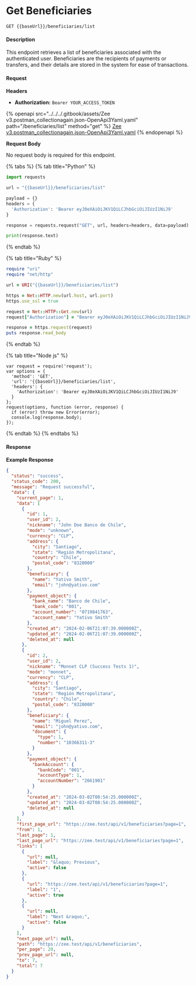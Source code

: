 # Get Beneficiaries

`GET {{baseUrl}}/beneficiaries/list`

#### Description

This endpoint retrieves a list of beneficiaries associated with the authenticated user. Beneficiaries are the recipients of payments or transfers, and their details are stored in the system for ease of transactions.

#### Request

**Headers**

* **Authorization:** `Bearer YOUR_ACCESS_TOKEN`



{% openapi src="../../../.gitbook/assets/Zee v3.postman_collectionagain.json-OpenApi3Yaml.yaml" path="/beneficiaries/list" method="get" %}
[Zee v3.postman_collectionagain.json-OpenApi3Yaml.yaml](<../../../.gitbook/assets/Zee v3.postman_collectionagain.json-OpenApi3Yaml.yaml>)
{% endopenapi %}

**Request Body**

No request body is required for this endpoint.

{% tabs %}
{% tab title="Python" %}
```python
import requests

url = "{{baseUrl}}/beneficiaries/list"

payload = {}
headers = {
  'Authorization': 'Bearer eyJ0eXAiOiJKV1QiLCJhbGciOiJIUzI1NiJ9'
}

response = requests.request("GET", url, headers=headers, data=payload)

print(response.text)

```
{% endtab %}

{% tab title="Ruby" %}
```ruby
require "uri"
require "net/http"

url = URI("{{baseUrl}}/beneficiaries/list")

https = Net::HTTP.new(url.host, url.port)
https.use_ssl = true

request = Net::HTTP::Get.new(url)
request["Authorization"] = "Bearer eyJ0eXAiOiJKV1QiLCJhbGciOiJIUzI1NiJ9"

response = https.request(request)
puts response.read_body

```
{% endtab %}

{% tab title="Node js" %}
```ejs
var request = require('request');
var options = {
  'method': 'GET',
  'url': '{{baseUrl}}/beneficiaries/list',
  'headers': {
    'Authorization': 'Bearer eyJ0eXAiOiJKV1QiLCJhbGciOiJIUzI1NiJ9'
  }
};
request(options, function (error, response) {
  if (error) throw new Error(error);
  console.log(response.body);
});

```
{% endtab %}
{% endtabs %}

#### Response

**Example Response**

```json
{
  "status": "success",
  "status_code": 200,
  "message": "Request successful",
  "data": {
    "current_page": 1,
    "data": [
      {
        "id": 1,
        "user_id": 2,
        "nickname": "John Doe Banco de Chile",
        "mode": "unknown",
        "currency": "CLP",
        "address": {
          "city": "Santiago",
          "state": "Región Metropolitana",
          "country": "Chile",
          "postal_code": "8320000"
        },
        "beneficiary": {
          "name": "Yativo Smith",
          "email": "john@yativo.com"
        },
        "payment_object": {
          "bank_name": "Banco de Chile",
          "bank_code": "001",
          "account_number": "0719841763",
          "account_name": "Yativo Smith"
        },
        "created_at": "2024-02-06T21:07:39.000000Z",
        "updated_at": "2024-02-06T21:07:39.000000Z",
        "deleted_at": null
      },
      {
        "id": 2,
        "user_id": 2,
        "nickname": "Monnet CLP (Success Tests 1)",
        "mode": "monnet",
        "currency": "CLP",
        "address": {
          "city": "Santiago",
          "state": "Región Metropolitana",
          "country": "Chile",
          "postal_code": "8320000"
        },
        "beneficiary": {
          "name": "Miguel Perez",
          "email": "john@yativo.com",
          "document": {
            "type": 1,
            "number": "10366311-3"
          }
        },
        "payment_object": {
          "bankAccount": {
            "bankCode": "001",
            "accountType": 1,
            "accountNumber": "2661901"
          }
        },
        "created_at": "2024-03-02T08:54:25.000000Z",
        "updated_at": "2024-03-02T08:54:25.000000Z",
        "deleted_at": null
      }
    ],
    "first_page_url": "https://zee.test/api/v1/beneficiaries?page=1",
    "from": 1,
    "last_page": 1,
    "last_page_url": "https://zee.test/api/v1/beneficiaries?page=1",
    "links": [
      {
        "url": null,
        "label": "&laquo; Previous",
        "active": false
      },
      {
        "url": "https://zee.test/api/v1/beneficiaries?page=1",
        "label": "1",
        "active": true
      },
      {
        "url": null,
        "label": "Next &raquo;",
        "active": false
      }
    ],
    "next_page_url": null,
    "path": "https://zee.test/api/v1/beneficiaries",
    "per_page": 20,
    "prev_page_url": null,
    "to": 7,
    "total": 7
  }
}
```
